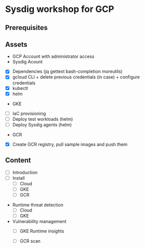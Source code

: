 # Sysdig workshop for GCP

## Prerequisites

## Assets
- GCP Account with administrator access
- Sysdig Acount
- [x] Dependencies (jq gettext bash-completion moreutils)
- [x] gcloud CLI + delete previous credentials (in case) + configure credentials
- [x] kubectl
- [x] helm
- GKE
- [ ] IaC provisioning
- [ ] Deploy test workloads (helm)
- [ ] Deploy Sysdig agents (helm)
- GCR
- [x] Create GCR registry, pull sample images and push them

## Content

- [ ] Introduction
- [ ] Install
  - [ ] Cloud
  - [ ] GKE
  - [ ] GCR
- Runtime threat detection
  - [ ] Cloud
  - [ ] GKE
- Vulnerability management
  - [ ] GKE Runtime insights
  - [ ] GCR scan

